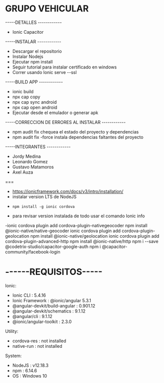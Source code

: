 
# GRUPO VEHICULAR

-----DETALLES ------------
- Ionic Capacitor

-----INSTALAR ------------

- Descargar el repositorio
- Instalar Nodejs
- Ejecutar npm install 
- Seguir tutorial para instalar certificado en windows
- Correr usando Ionic serve --ssl 

-----BUILD APP ------------
- ionic build
- npx cap copy
- npx cap sync android
- npx cap open android 
- Ejecutar desde el emulador o generar apk


-----CORRECCION DE ERRORES AL INSTALAR ------------
- npm audit fix            chequea el estado del proyecto y dependencias
- npm audit fix -force       instala dependencias faltantes del proyecto 



-----INTEGRANTES ------------

- Jordy Medina
- Leonardo Gomez
- Gustavo Matamoros
- Axel Auza

===
- https://ionicframework.com/docs/v3/intro/installation/
-  instalar version LTS de NodeJS 
-     npm install -g ionic cordova

- para revisar version instalada de todo usar el comando
        Ionic info


-ionic cordova plugin add cordova-plugin-nativegeocoder
npm install @ionic-native/native-geocoder
ionic cordova plugin add cordova-plugin-geolocation
npm install @ionic-native/geolocation
ionic cordova plugin add cordova-plugin-advanced-http
npm install @ionic-native/http
npm i --save @codetrix-studio/capacitor-google-auth
npm i @capacitor-community/facebook-login



------REQUISITOS-----
===
Ionic:

 -  Ionic CLI                     : 5.4.16 
 -  Ionic Framework               : @ionic/angular 5.3.1
 - @angular-devkit/build-angular : 0.901.12
 -  @angular-devkit/schematics    : 9.1.12
 -   @angular/cli                  : 9.1.12
 -  @ionic/angular-toolkit        : 2.3.0

Utility:

 -  cordova-res : not installed
 - native-run  : not installed

System:

 -  NodeJS : v12.18.3 
 - npm    : 6.14.6
 - OS     : Windows 10
